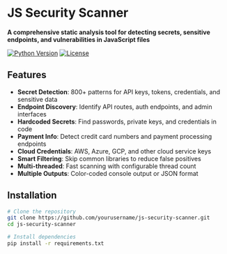 # JS Security Scanner

**A comprehensive static analysis tool for detecting secrets, sensitive endpoints, and vulnerabilities in JavaScript files**

[![Python Version](https://img.shields.io/badge/python-3.7+-blue.svg)](https://www.python.org/downloads/)
[![License](https://img.shields.io/badge/license-MIT-green.svg)](LICENSE)

## Features

- **Secret Detection**: 800+ patterns for API keys, tokens, credentials, and sensitive data
- **Endpoint Discovery**: Identify API routes, auth endpoints, and admin interfaces
- **Hardcoded Secrets**: Find passwords, private keys, and credentials in code
- **Payment Info**: Detect credit card numbers and payment processing endpoints
- **Cloud Credentials**: AWS, Azure, GCP, and other cloud service keys
- **Smart Filtering**: Skip common libraries to reduce false positives
- **Multi-threaded**: Fast scanning with configurable thread count
- **Multiple Outputs**: Color-coded console output or JSON format

## Installation

```bash
# Clone the repository
git clone https://github.com/yourusername/js-security-scanner.git
cd js-security-scanner

# Install dependencies
pip install -r requirements.txt
